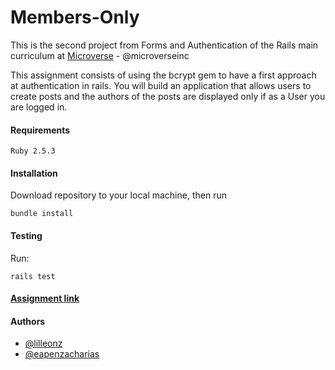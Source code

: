 # Members-Only

This is the second project from Forms and Authentication of the Rails main curriculum at [Microverse](https://www.microverse.org/) - @microverseinc

This assignment consists of using the bcrypt gem to have a first approach at authentication in rails. You will build an application that allows users to create posts and the authors of the posts are displayed only if as a User you are logged in.
#### Requirements

    Ruby 2.5.3

#### Installation

Download repository to your local machine, then run
   
    bundle install

#### Testing

Run:

    rails test

#### [Assignment link](https://www.theodinproject.com/courses/ruby-on-rails/lessons/authentication)  

#### Authors

* [@lilleonz](https://github.com/lilleonz)
* [@eapenzacharias](https://github.com/eapenzacharias)
